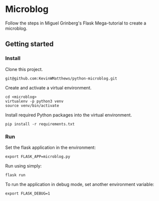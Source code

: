 # Microblog

Follow the steps in Miguel Grinberg's Flask Mega-tutorial to create a microblog.

## Getting started

### Install
Clone this project.
```
git@github.com:KevinWMatthews/python-microblog.git
```

Create and activate a virtual environment.
```
cd <microblog>
virtualenv -p python3 venv
source venv/bin/activate
```

Install required Python packages into the virtual environment.
```
pip install -r requirements.txt
```

### Run
Set the flask application in the environment:
```
export FLASK_APP=microblog.py
```

Run using simply:
```
flask run
```

To run the application in debug mode, set another environment variable:
```
export FLASK_DEBUG=1
```
